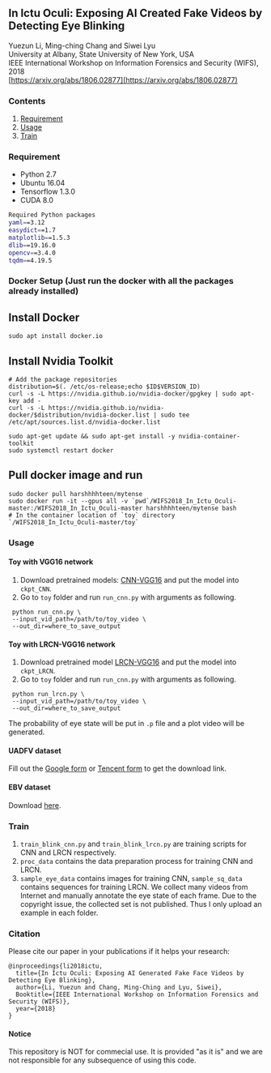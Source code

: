 ## In Ictu Oculi: Exposing AI Created Fake Videos by Detecting Eye Blinking
Yuezun Li, Ming-ching Chang and Siwei Lyu \
University at Albany, State University of New York, USA \
IEEE International Workshop on Information Forensics and Security (WIFS), 2018 \
[https://arxiv.org/abs/1806.02877](https://arxiv.org/abs/1806.02877)


### Contents
1. [Requirement](#Requirement)
2. [Usage](#Usage)
3. [Train](#Train)


### Requirement
- Python 2.7
- Ubuntu 16.04
- Tensorflow 1.3.0
- CUDA 8.0
```bash
Required Python packages 
yaml==3.12
easydict==1.7
matplotlib==1.5.3
dlib==19.16.0
opencv==3.4.0
tqdm==4.19.5
```
### Docker Setup (Just run the docker with all the packages already installed)
## Install Docker
```
sudo apt install docker.io
```
## Install Nvidia Toolkit
```
# Add the package repositories
distribution=$(. /etc/os-release;echo $ID$VERSION_ID)
curl -s -L https://nvidia.github.io/nvidia-docker/gpgkey | sudo apt-key add -
curl -s -L https://nvidia.github.io/nvidia-docker/$distribution/nvidia-docker.list | sudo tee /etc/apt/sources.list.d/nvidia-docker.list

sudo apt-get update && sudo apt-get install -y nvidia-container-toolkit
sudo systemctl restart docker
```
## Pull docker image and run
```
sudo docker pull harshhhhteen/mytense
sudo docker run -it --gpus all -v `pwd`/WIFS2018_In_Ictu_Oculi-master:/WIFS2018_In_Ictu_Oculi-master harshhhhteen/mytense bash
# In the container location of `toy` directory `/WIFS2018_In_Ictu_Oculi-master/toy`
```

### Usage
#### Toy with VGG16 network
1. Download pretrained models: [CNN-VGG16](https://1drv.ms/u/s!As4tun0sWfKsgdJKjz0aPoaPy1QSoA?e=Ba0gHC)
and put the model into `ckpt_CNN`.
2. Go to `toy` folder and run `run_cnn.py` with arguments as following. 
 ```
  python run_cnn.py \
  --input_vid_path=/path/to/toy_video \
  --out_dir=where_to_save_output
  ```

#### Toy with LRCN-VGG16 network
1. Download pretrained model [LRCN-VGG16](https://1drv.ms/u/s!As4tun0sWfKsgdJKjz0aPoaPy1QSoA?e=Ba0gHC) and put the model into `ckpt_LRCN`.
2. Go to `toy` folder and run `run_cnn.py` with arguments as following. 
 ```Shell
  python run_lrcn.py \
  --input_vid_path=/path/to/toy_video \
  --out_dir=where_to_save_output
  ```
The probability of eye state will be put in `.p` file and a plot video will be generated.

#### UADFV dataset 
Fill out the [Google form](https://docs.google.com/forms/d/e/1FAIpQLScKPoOv15TIZ9Mn0nGScIVgKRM9tFWOmjh9eHKx57Yp-XcnxA/viewform) or [Tencent form](https://wj.qq.com/s2/13352936/6b20/) to get the download link.

#### EBV dataset
Download [here](https://1drv.ms/u/s!As4tun0sWfKsgdVcYJ-nn0bw0kdjzw?e=DAcGfb).

### Train
1. `train_blink_cnn.py` and `train_blink_lrcn.py` are training scripts for CNN and LRCN respectively.
2. `proc_data` contains the data preparation process for training CNN and LRCN.
3. `sample_eye_data` contains images for training CNN, `sample_sq_data` contains sequences for training LRCN.
We collect many videos from Internet and manually annotate the eye state of each frame. 
Due to the copyright issue, the collected set is not published. Thus I only upload an example in each folder. 
### Citation

Please cite our paper in your publications if it helps your research:

    @inproceedings{li2018ictu,
      title={In Ictu Oculi: Exposing AI Generated Fake Face Videos by Detecting Eye Blinking},
      author={Li, Yuezun and Chang, Ming-Ching and Lyu, Siwei},
      Booktitle={IEEE International Workshop on Information Forensics and Security (WIFS)},
      year={2018}
    }

#### Notice
This repository is NOT for commecial use. It is provided "as it is" and we are not responsible for any subsequence of using this code.
